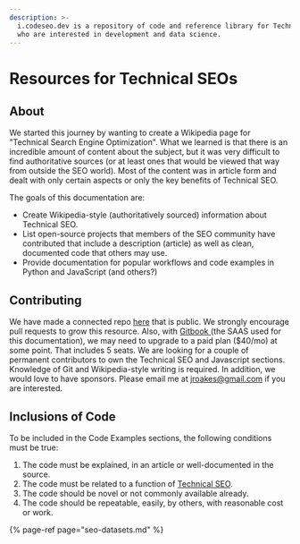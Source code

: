 ```yaml
---
description: >-
  i.codeseo.dev is a repository of code and reference library for Technical SEOs
  who are interested in development and data science.
---
```


# Resources for Technical SEOs

## About

We started this journey by wanting to create a Wikipedia page for "Technical Search Engine Optimization".  What we learned is that there is an incredible amount of content about the subject, but it was very difficult to find authoritative sources \(or at least ones that would be viewed that way from outside the SEO world\).  Most of the content was in article form and dealt with only certain aspects or only the key benefits of Technical SEO.

The goals of this documentation are:

* Create Wikipedia-style \(authoritatively sourced\) information about Technical SEO.
* List open-source projects that members of the SEO community have contributed that include a description \(article\) as well as clean, documented code that others may use.
* Provide documentation for popular workflows and code examples in Python and JavaScript \(and others?\)

## Contributing

We have made a connected repo [here](https://github.com/jroakes/iCodeSEO) that is public.  We strongly encourage pull requests to grow this resource.  Also, with [Gitbook ](https://www.gitbook.com/)\(the SAAS used for this documentation\), we may need to upgrade to a paid plan \($40/mo\) at some point.  That includes 5 seats.  We are looking for a couple of permanent contributors to own the Technical SEO and Javascript sections. Knowledge of Git and Wikipedia-style writing is required.  In addition, we would love to have sponsors.  Please email me at [jroakes@gmail.com](mailto:jroakes@gmail.com) if you are interested.

## Inclusions of Code

To be included in the Code Examples sections, the following conditions must be true:

1. The code must be explained, in an article or well-documented in the source.
2. The code must be related to a function of [Technical SEO](technical-seo/overview/learning-center/1.-what-is-technical-seo.md).
3. The code should be novel or not commonly available already.
4. The code should be repeatable, easily, by others, with reasonable cost or work.

{% page-ref page="seo-datasets.md" %}



